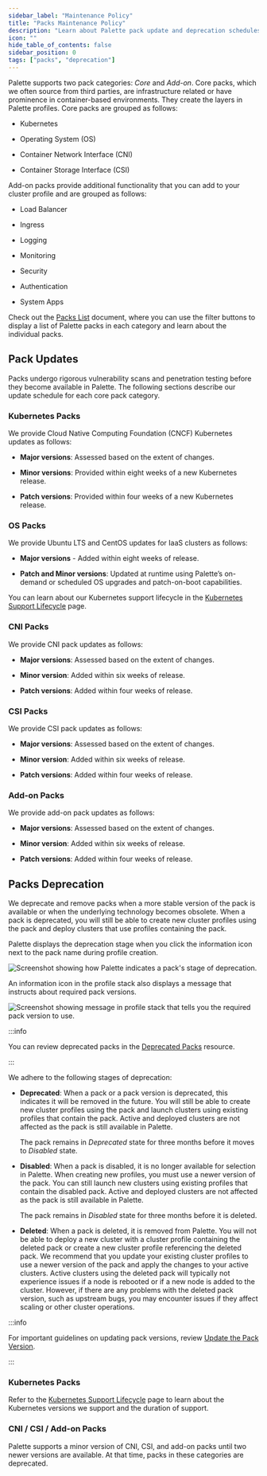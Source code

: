 ```yaml
---
sidebar_label: "Maintenance Policy"
title: "Packs Maintenance Policy"
description: "Learn about Palette pack update and deprecation schedules."
icon: ""
hide_table_of_contents: false
sidebar_position: 0
tags: ["packs", "deprecation"]
---
```


Palette supports two pack categories: _Core_ and _Add-on_. Core packs, which we often source from third parties, are
infrastructure related or have prominence in container-based environments. They create the layers in Palette profiles.
Core packs are grouped as follows:

- Kubernetes

- Operating System (OS)

- Container Network Interface (CNI)

- Container Storage Interface (CSI)

Add-on packs provide additional functionality that you can add to your cluster profile and are grouped as follows:

- Load Balancer

- Ingress

- Logging

- Monitoring

- Security

- Authentication

- System Apps

Check out the [Packs List](integrations.mdx) document, where you can use the filter buttons to display a list of Palette
packs in each category and learn about the individual packs.

## Pack Updates

Packs undergo rigorous vulnerability scans and penetration testing before they become available in Palette. The
following sections describe our update schedule for each core pack category.

### Kubernetes Packs

We provide Cloud Native Computing Foundation (CNCF) Kubernetes updates as follows:

- **Major versions**: Assessed based on the extent of changes.

- **Minor versions**: Provided within eight weeks of a new Kubernetes release.

- **Patch versions**: Provided within four weeks of a new Kubernetes release.

### OS Packs

We provide Ubuntu LTS and CentOS updates for IaaS clusters as follows:

- **Major versions** - Added within eight weeks of release.

- **Patch and Minor versions**: Updated at runtime using Palette’s on-demand or scheduled OS upgrades and patch-on-boot
  capabilities.

You can learn about our Kubernetes support lifecycle in the [Kubernetes Support Lifecycle](kubernetes-support.md) page.

### CNI Packs

We provide CNI pack updates as follows:

- **Major versions**: Assessed based on the extent of changes.

- **Minor version**: Added within six weeks of release.

- **Patch versions**: Added within four weeks of release.

### CSI Packs

We provide CSI pack updates as follows:

- **Major versions**: Assessed based on the extent of changes.

- **Minor version**: Added within six weeks of release.

- **Patch versions**: Added within four weeks of release.

### Add-on Packs

We provide add-on pack updates as follows:

- **Major versions**: Assessed based on the extent of changes.

- **Minor version**: Added within six weeks of release.

- **Patch versions**: Added within four weeks of release.

## Packs Deprecation

We deprecate and remove packs when a more stable version of the pack is available or when the underlying technology
becomes obsolete. When a pack is deprecated, you will still be able to create new cluster profiles using the pack and
deploy clusters that use profiles containing the pack.

Palette displays the deprecation stage when you click the information icon next to the pack name during profile
creation.

![Screenshot showing how Palette indicates a pack's stage of deprecation.](/integrations_deprecation-stage.webp)

An information icon in the profile stack also displays a message that instructs about required pack versions.

![Screenshot showing message in profile stack that tells you the required pack version to use.](/integrations_deprecation-profile-stack-msg.webp)

:::info

You can review deprecated packs in the [Deprecated Packs](deprecated-packs.md) resource.

:::

We adhere to the following stages of deprecation:

- **Deprecated**: When a pack or a pack version is deprecated, this indicates it will be removed in the future. You will
  still be able to create new cluster profiles using the pack and launch clusters using existing profiles that contain
  the pack. Active and deployed clusters are not affected as the pack is still available in Palette.

  The pack remains in _Deprecated_ state for three months before it moves to _Disabled_ state.

- **Disabled**: When a pack is disabled, it is no longer available for selection in Palette. When creating new profiles,
  you must use a newer version of the pack. You can still launch new clusters using existing profiles that contain the
  disabled pack. Active and deployed clusters are not affected as the pack is still available in Palette.

  The pack remains in _Disabled_ state for three months before it is deleted.

- **Deleted**: When a pack is deleted, it is removed from Palette. You will not be able to deploy a new cluster with a
  cluster profile containing the deleted pack or create a new cluster profile referencing the deleted pack. We recommend
  that you update your existing cluster profiles to use a newer version of the pack and apply the changes to your active
  clusters. Active clusters using the deleted pack will typically not experience issues if a node is rebooted or if a
  new node is added to the cluster. However, if there are any problems with the deleted pack version, such as upstream
  bugs, you may encounter issues if they affect scaling or other cluster operations.

:::info

For important guidelines on updating pack versions, review
[Update the Pack Version](../profiles/cluster-profiles/modify-cluster-profiles/update-cluster-profile.md#update-the-pack-version).

:::

### Kubernetes Packs

Refer to the [Kubernetes Support Lifecycle](kubernetes-support.md) page to learn about the Kubernetes versions we
support and the duration of support.

### CNI / CSI / Add-on Packs

Palette supports a minor version of CNI, CSI, and add-on packs until two newer versions are available. At that time,
packs in these categories are deprecated.

